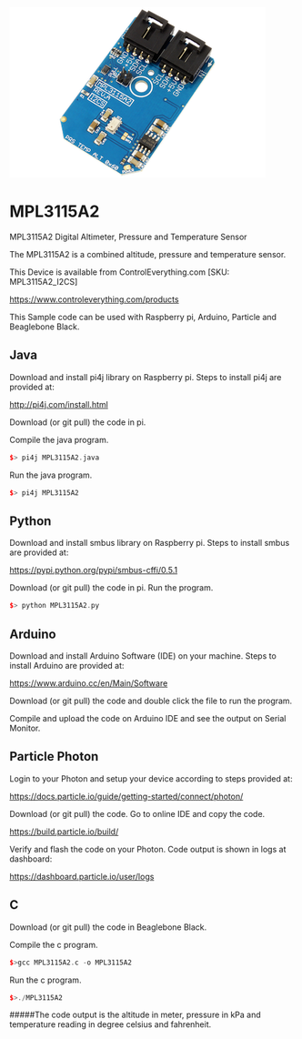 [![MPL3115A2](MPL3115A2_I2CS.png)](https://www.controleverything.com/products)
# MPL3115A2
MPL3115A2 Digital Altimeter, Pressure and Temperature Sensor

The MPL3115A2 is a combined altitude, pressure and temperature sensor.

This Device is available from ControlEverything.com [SKU: MPL3115A2_I2CS]

https://www.controleverything.com/products

This Sample code can be used with Raspberry pi, Arduino, Particle and Beaglebone Black.

## Java
Download and install pi4j library on Raspberry pi. Steps to install pi4j are provided at:

http://pi4j.com/install.html

Download (or git pull) the code in pi.

Compile the java program.
```cpp
$> pi4j MPL3115A2.java
```

Run the java program.
```cpp
$> pi4j MPL3115A2
```

## Python
Download and install smbus library on Raspberry pi. Steps to install smbus are provided at:

https://pypi.python.org/pypi/smbus-cffi/0.5.1

Download (or git pull) the code in pi. Run the program.

```cpp
$> python MPL3115A2.py
```

## Arduino
Download and install Arduino Software (IDE) on your machine. Steps to install Arduino are provided at:

https://www.arduino.cc/en/Main/Software

Download (or git pull) the code and double click the file to run the program.

Compile and upload the code on Arduino IDE and see the output on Serial Monitor.


## Particle Photon

Login to your Photon and setup your device according to steps provided at:

https://docs.particle.io/guide/getting-started/connect/photon/

Download (or git pull) the code. Go to online IDE and copy the code.

https://build.particle.io/build/

Verify and flash the code on your Photon. Code output is shown in logs at dashboard:

https://dashboard.particle.io/user/logs

## C

Download (or git pull) the code in Beaglebone Black.

Compile the c program.
```cpp
$>gcc MPL3115A2.c -o MPL3115A2
```
Run the c program.
```cpp
$>./MPL3115A2
```
#####The code output is the altitude in meter, pressure in kPa and temperature reading in degree celsius and fahrenheit.
